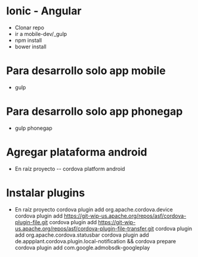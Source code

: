 Ionic - Angular
===========

- Clonar repo
- ir a mobile-dev/_gulp
- npm install
- bower install

Para desarrollo solo app mobile
==========

- gulp

Para desarrollo solo app phonegap
==========

- gulp phonegap

Agregar plataforma android
==========

- En raíz proyecto
-- cordova platform android

Instalar plugins
==========

- En raíz proyecto
  cordova plugin add org.apache.cordova.device
  cordova plugin add https://git-wip-us.apache.org/repos/asf/cordova-plugin-file.git
  cordova plugin add https://git-wip-us.apache.org/repos/asf/cordova-plugin-file-transfer.git
  cordova plugin add org.apache.cordova.statusbar
  cordova plugin add de.appplant.cordova.plugin.local-notification && cordova prepare
  cordova plugin add com.google.admobsdk-googleplay